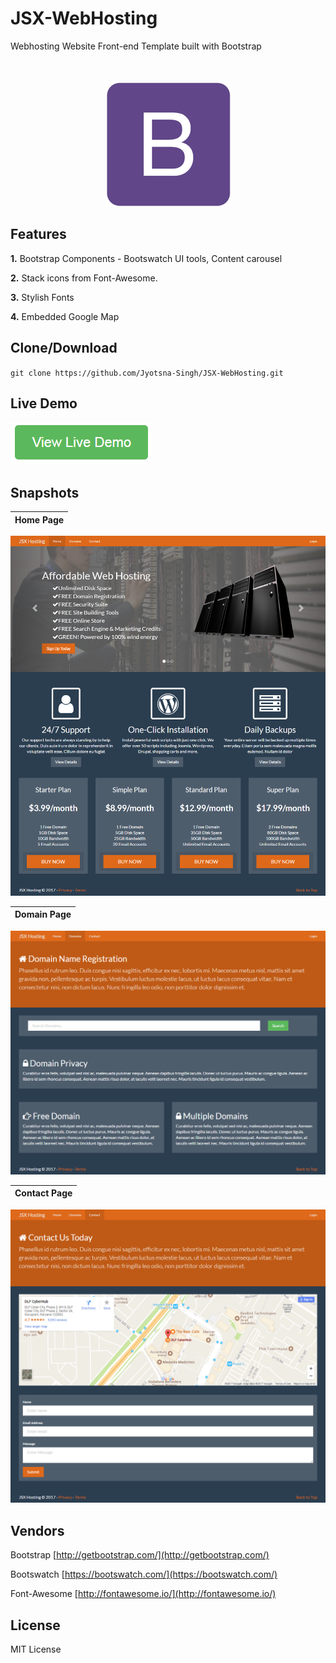 # JSX-WebHosting
Webhosting Website Front-end Template built with Bootstrap

<p align="center">
  <br><br>
  <img src="https://github.com/Jyotsna-Singh/Jyotsna-Singh/blob/master/assets/img/bs.png" height="200px" width="auto" />
</p>

## Features
**1.** Bootstrap Components - Bootswatch UI tools, Content carousel

**2.** Stack icons from Font-Awesome.

**3.** Stylish Fonts

**4.** Embedded Google Map

## Clone/Download

`git clone https://github.com/Jyotsna-Singh/JSX-WebHosting.git`


## Live Demo
[![alt tag](https://github.com/Jyotsna-Singh/SearchVidz-YoutubeAPI/blob/master/img/green-button.PNG)](https://jyotsnasingh.com/projects/Bootstrap/JSX_Hosting/)

## Snapshots

**Home Page** |  
--- |
![alt text](https://github.com/Jyotsna-Singh/JSX-WebHosting/blob/master/img/Hosting.png "Home")   

**Domain Page** |  
--- |
![alt text](https://github.com/Jyotsna-Singh/JSX-WebHosting/blob/master/img/hosting-domain.png "Domain") 

**Contact Page** |  
--- |
![alt text](https://github.com/Jyotsna-Singh/JSX-WebHosting/blob/master/img/Hosting-Contact.png "Contact") 


## Vendors

Bootstrap [http://getbootstrap.com/](http://getbootstrap.com/)

Bootswatch [https://bootswatch.com/](https://bootswatch.com/)

Font-Awesome [http://fontawesome.io/](http://fontawesome.io/)

## License
MIT License


